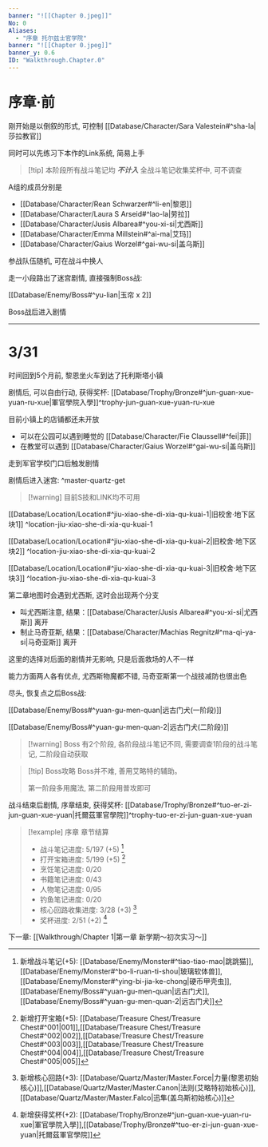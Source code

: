 ```yaml
---
banner: "![[Chapter 0.jpeg]]"
No: 0
Aliases:
  - "序章 托尔兹士官学院"
banner: "![[Chapter 0.jpeg]]"
banner_y: 0.6
ID: "Walkthrough.Chapter.0"
---
```

# 序章·前
刚开始是以倒叙的形式, 可控制 [[Database/Character/Sara Valestein#^sha-la|莎拉教官]]

同时可以先练习下本作的Link系统, 简易上手

> [!tip] 本阶段所有战斗笔记均 ***不计入*** 全战斗笔记收集奖杯中, 可不调查

A组的成员分别是
- [[Database/Character/Rean Schwarzer#^li-en|黎恩]]
- [[Database/Character/Laura S Arseid#^lao-la|劳拉]]
- [[Database/Character/Jusis Albarea#^you-xi-si|尤西斯]]
- [[Database/Character/Emma Millstein#^ai-ma|艾玛]]
- [[Database/Character/Gaius Worzel#^gai-wu-si|盖乌斯]]

参战队伍随机, 可在战斗中换人

走一小段路出了迷宫剧情, 直接强制Boss战:

[[Database/Enemy/Boss#^yu-lian|玉帘 x 2]]

Boss战后进入剧情

---

# 3/31
时间回到5个月前, 黎恩坐火车到达了托利斯塔小镇

剧情后, 可以自由行动, 获得奖杯: [[Database/Trophy/Bronze#^jun-guan-xue-yuan-ru-xue|軍官學院入學]]^trophy-jun-guan-xue-yuan-ru-xue

目前小镇上的店铺都还未开放
- 可以在公园可以遇到睡觉的 [[Database/Character/Fie Claussell#^fei|菲]]
- 在教堂可以遇到 [[Database/Character/Gaius Worzel#^gai-wu-si|盖乌斯]]

走到军官学校门口后触发剧情

剧情后进入迷宫: ^master-quartz-get

> [!warning] 目前S技和LINK均不可用

[[Database/Location/Location#^jiu-xiao-she-di-xia-qu-kuai-1|旧校舍‧地下区块1]] ^location-jiu-xiao-she-di-xia-qu-kuai-1

[[Database/Location/Location#^jiu-xiao-she-di-xia-qu-kuai-2|旧校舍‧地下区块2]] ^location-jiu-xiao-she-di-xia-qu-kuai-2

[[Database/Location/Location#^jiu-xiao-she-di-xia-qu-kuai-3|旧校舍‧地下区块3]] ^location-jiu-xiao-she-di-xia-qu-kuai-3

第二章地图时会遇到尤西斯, 这时会出现两个分支
- 叫尤西斯注意, 结果：[[Database/Character/Jusis Albarea#^you-xi-si|尤西斯]] 离开
- 制止马奇亚斯, 结果：[[Database/Character/Machias Regnitz#^ma-qi-ya-si|马奇亚斯]] 离开

这里的选择对后面的剧情并无影响, 只是后面救场的人不一样

能力方面两人各有优点, 尤西斯物魔都不错, 马奇亚斯第一个战技减防也很出色

尽头, 恢复点之后Boss战: 

[[Database/Enemy/Boss#^yuan-gu-men-quan|远古门犬(一阶段)]]

[[Database/Enemy/Boss#^yuan-gu-men-quan-2|远古门犬(二阶段)]]

> [!warning] Boss 有2个阶段, 各阶段战斗笔记不同, 需要调查1阶段的战斗笔记, 二阶段自动获取

> [!tip] Boss攻略
> Boss并不难, 善用艾略特的辅助。
> 
> 第一阶段多用魔法, 第二阶段用普攻即可

战斗结束后剧情, 序章结束, 获得奖杯: [[Database/Trophy/Bronze#^tuo-er-zi-jun-guan-xue-yuan|托爾茲軍官學院]]^trophy-tuo-er-zi-jun-guan-xue-yuan

> [!example] 序章 章节结算
> - 战斗笔记进度: 5/197 (+5) [^1]
> - 打开宝箱进度: 5/199 (+5) [^2]
> - 烹饪笔记进度: 0/20
> - 书籍笔记进度: 0/43
> - 人物笔记进度: 0/95
> - 钓鱼笔记进度: 0/20
> - 核心回路收集进度: 3/28 (+3) [^3]
> - 奖杯进度: 2/51 (+2) [^4]

下一章: [[Walkthrough/Chapter 1|第一章 新学期～初次实习～]]

[^1]: 新增战斗笔记(+5): [[Database/Enemy/Monster#^tiao-tiao-mao|跳跳猫]], [[Database/Enemy/Monster#^bo-li-ruan-ti-shou|玻璃软体兽]], [[Database/Enemy/Monster#^ying-bi-jia-ke-chong|硬币甲壳虫]],[[Database/Enemy/Boss#^yuan-gu-men-quan|远古门犬]],[[Database/Enemy/Boss#^yuan-gu-men-quan-2|远古门犬]]
[^2]: 新增打开宝箱(+5): [[Database/Treasure Chest/Treasure Chest#^001|001]],[[Database/Treasure Chest/Treasure Chest#^002|002]],[[Database/Treasure Chest/Treasure Chest#^003|003]],[[Database/Treasure Chest/Treasure Chest#^004|004]],[[Database/Treasure Chest/Treasure Chest#^005|005]]
[^3]: 新增核心回路(+3): [[Database/Quartz/Master/Master.Force|力量(黎恩初始核心)]],[[Database/Quartz/Master/Master.Canon|法则(艾略特初始核心)]],[[Database/Quartz/Master/Master.Falco|迅隼(盖乌斯初始核心)]]
[^4]: 新增获得奖杯(+2): [[Database/Trophy/Bronze#^jun-guan-xue-yuan-ru-xue|軍官學院入學]],[[Database/Trophy/Bronze#^tuo-er-zi-jun-guan-xue-yuan|托爾茲軍官學院]]